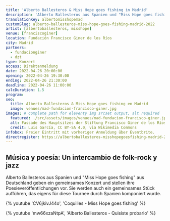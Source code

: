 ```yaml
---
title: 'Alberto Ballesteros & Miss Hope goes fishing in Madrid'
description: 'Alberto Ballesteros aus Spanien und "Miss Hope goes fishing" aus Deutschland geben gemeinsame Konzerte in Madrid, Barcelona und Valencia'
translationKey: albertomisshopemad
customSlug: alberto-ballesteros-miss-hope-goes-fishing-madrid-2022
artist: [albertoballesteros, misshope]
venue: [franciscoginer]
location: Fundación Francisco Giner de los Ríos
city: Madrid
partners:
  - fundacionginer
  - dzt
type: Konzert
access: Direktanmeldung
date: 2022-04-26 20:00:00
opening: 2022-04-26 19:30:00
ending: 2022-04-26 21:30:00
deadline: 2022-04-26 11:00:00
calcDuration: 1.5
program:
seo:
  title: Alberto Ballesteros & Miss Hope goes fishing en Madrid
  image: venues/mad-fundacion-francisco-giner.jpg
images: # complete path for eleventy img srcset output, alt required
  featured: ./src/assets/images/venues/mad-fundacion-francisco-giner.jpg
  alt: Fassade des Hauptsitzes der Stiftung Francisco Giner de los Ríos.
  credit: Luis García, CC BY-SA 4.0, via Wikimedia Commons
infobox: Freier Eintritt mit vorheriger Anmeldung über Eventbrite.
directregister: https://albertoballesteros-misshopegoesfishing-madrid-2022.eventbrite.es
---
```


## Música y poesía: Un intercambio de folk-rock y jazz

Alberto Ballesteros aus Spanien und "Miss Hope goes fishing" aus Deutschland geben ein gemeinsames Konzert und stellen ihre Poesieveröffentlichungen vor. Sie werden auch ein gemeinsames Stück aufführen, das eigens für diese Tournee durch Spanien komponiert wurde.

{% youtube 'CV6jkivJ44o', 'Coquilles - Miss Hope goes fishing' %}

{% youtube 'mw66xzaNtpA', 'Alberto Ballesteros - Quisiste probarlo' %}
